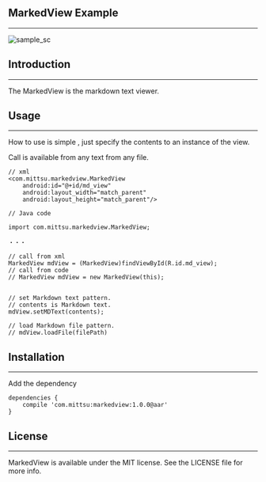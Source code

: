 ## MarkedView Example
---

![sample_sc](https://assets-cdn.github.com/favicon.ico)


## Introduction
---

The MarkedView is the markdown text viewer.


## Usage
---

How to use is simple , just specify the contents to an instance of the view.

Call is available from any text from any file.


```
// xml
<com.mittsu.markedview.MarkedView
    android:id="@+id/md_view"
    android:layout_width="match_parent"
    android:layout_height="match_parent"/>

```


```
// Java code

import com.mittsu.markedview.MarkedView;

・・・

// call from xml
MarkedView mdView = (MarkedView)findViewById(R.id.md_view);
// call from code
// MarkedView mdView = new MarkedView(this);


// set Markdown text pattern.
// contents is Markdown text.
mdView.setMDText(contents);

// load Markdown file pattern.
// mdView.loadFile(filePath)

```


## Installation
---

Add the dependency

```
dependencies {
    compile 'com.mittsu:markedview:1.0.0@aar'
}
```

## License
---

MarkedView is available under the MIT license. See the LICENSE file for more info.

